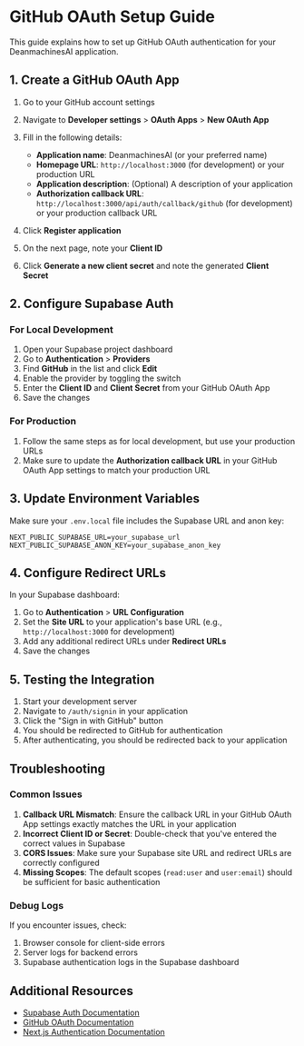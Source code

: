# GitHub OAuth Setup Guide

This guide explains how to set up GitHub OAuth authentication for your DeanmachinesAI application.

## 1. Create a GitHub OAuth App

1. Go to your GitHub account settings
2. Navigate to **Developer settings** > **OAuth Apps** > **New OAuth App**
3. Fill in the following details:
   - **Application name**: DeanmachinesAI (or your preferred name)
   - **Homepage URL**: `http://localhost:3000` (for development) or your production URL
   - **Application description**: (Optional) A description of your application
   - **Authorization callback URL**: `http://localhost:3000/api/auth/callback/github` (for development) or your production callback URL

4. Click **Register application**
5. On the next page, note your **Client ID**
6. Click **Generate a new client secret** and note the generated **Client Secret**

## 2. Configure Supabase Auth

### For Local Development

1. Open your Supabase project dashboard
2. Go to **Authentication** > **Providers**
3. Find **GitHub** in the list and click **Edit**
4. Enable the provider by toggling the switch
5. Enter the **Client ID** and **Client Secret** from your GitHub OAuth App
6. Save the changes

### For Production

1. Follow the same steps as for local development, but use your production URLs
2. Make sure to update the **Authorization callback URL** in your GitHub OAuth App settings to match your production URL

## 3. Update Environment Variables

Make sure your `.env.local` file includes the Supabase URL and anon key:

```
NEXT_PUBLIC_SUPABASE_URL=your_supabase_url
NEXT_PUBLIC_SUPABASE_ANON_KEY=your_supabase_anon_key
```

## 4. Configure Redirect URLs

In your Supabase dashboard:

1. Go to **Authentication** > **URL Configuration**
2. Set the **Site URL** to your application's base URL (e.g., `http://localhost:3000` for development)
3. Add any additional redirect URLs under **Redirect URLs**
4. Save the changes

## 5. Testing the Integration

1. Start your development server
2. Navigate to `/auth/signin` in your application
3. Click the "Sign in with GitHub" button
4. You should be redirected to GitHub for authentication
5. After authenticating, you should be redirected back to your application

## Troubleshooting

### Common Issues

1. **Callback URL Mismatch**: Ensure the callback URL in your GitHub OAuth App settings exactly matches the URL in your application
2. **Incorrect Client ID or Secret**: Double-check that you've entered the correct values in Supabase
3. **CORS Issues**: Make sure your Supabase site URL and redirect URLs are correctly configured
4. **Missing Scopes**: The default scopes (`read:user` and `user:email`) should be sufficient for basic authentication

### Debug Logs

If you encounter issues, check:

1. Browser console for client-side errors
2. Server logs for backend errors
3. Supabase authentication logs in the Supabase dashboard

## Additional Resources

- [Supabase Auth Documentation](https://supabase.com/docs/guides/auth)
- [GitHub OAuth Documentation](https://docs.github.com/en/developers/apps/building-oauth-apps/authorizing-oauth-apps)
- [Next.js Authentication Documentation](https://nextjs.org/docs/authentication)
